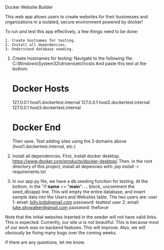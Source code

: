 Docker Website Builder

This web app allows users to create websites for their businesses and organizations in a isolated, secure environment powered by docker!

To run and test this app effectively, a few things need to be done:
    
    1. Create hostnames for testing.
    2. Install all dependencies.
    3. Understand database seeding.

1. Create hostnames for testing:
    Navigate to the following file: C:\Windows\System32\drivers\etc\hosts
    And paste this text at the bottom:

    # Docker Hosts #
    127.0.0.1 host1.dockertest.internal
    127.0.0.1 host2.dockertest.internal
    127.0.0.1 host3.dockertest.internal
    # Docker End #

    Then save.  Test adding sites using the 3 domains above (host1.dockertest.internal, etc.)

2. Install all dependencies.
    First, install docker desktop.  https://www.docker.com/products/docker-desktop/
    Then, in the root directory of this project, install all depencies with: pip install -r requirements.txt

3. In our app.py file, we have a db seeding function for testing.  At the bottom, in the "if __name__ == "__main__": ...
    block, uncomment the seed_db(app) line.  This will empty the entire database, and insert sample data into the Users
    and Websites table.  The two users are:
    user 1:
        email: billy.bob@gmail.com
        password: testtest
    user 2:
        email: luke.skywalker@gmail.com
        password: theforce

Note that the initial websites inserted in the seeder will not have valid links.  This is expected.
Currently, our site ui is not beautiful.  This is because most of our work was on backend features.
This will improve.  Also, we will obviously be fixing many bugs over the coming weeks.

If there are any questions, let me know.